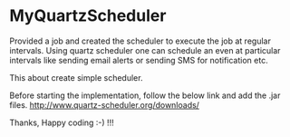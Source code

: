 # MyQuartzScheduler
Provided a job and created the scheduler to execute the job at regular intervals. Using quartz scheduler one can schedule an even at particular intervals like sending email alerts or sending SMS for notification etc.

This about create simple scheduler.

Before starting the implementation, follow the below link and add the .jar files.
http://www.quartz-scheduler.org/downloads/

Thanks,
Happy coding :-) !!!
